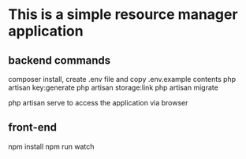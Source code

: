 # This is a simple resource manager application

## backend commands 
composer install,
create .env file and copy .env.example contents
php artisan key:generate
php artisan storage:link
php artisan migrate

php artisan serve to access the application via browser

## front-end 
npm install
npm run watch 
